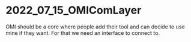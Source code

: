 # 2022_07_15_OMIComLayer
OMI should be a core where people add their tool and can decide to use mine if they want. For that we need an interface to connect to.
